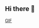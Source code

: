 ## Hi there 👋
[GIF](https://media4.giphy.com/media/v1.Y2lkPTc5MGI3NjExcmpmMHIwN3JxZDdvMzl0Nzd3dTJ4ZzQ1ODY5dHE1dDUybXdncHY3OCZlcD12MV9pbnRlcm5hbF9naWZfYnlfaWQmY3Q9Zw/8hYQgBIIHkCPjRTmai/giphy.gif)
<!--
**a9ditya-cpu/a9ditya-cpu** is a ✨ _special_ ✨ repository because its `README.md` (this file) appears on your GitHub profile.

Here are some ideas to get you started:

- 🔭 I’m currently working on ...
- 🌱 I’m currently learning ...
- 👯 I’m looking to collaborate on ...
- 🤔 I’m looking for help with ...
- 💬 Ask me about ...
- 📫 How to reach me: ...
- 😄 Pronouns: ...
- ⚡ Fun fact: ...
-->
